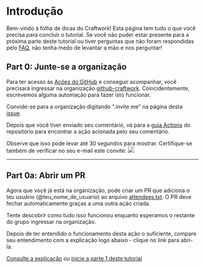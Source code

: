 # Introdução
Bem-vindo à folha de dicas do Craftwork! Esta página tem tudo o que você precisa para concluir o tutorial. Se você não puder estar presente para a próxima parte deste tutorial ou tiver perguntas que não foram respondidas pelo [FAQ](workshop/FAQ.md), não tenha medo de levantar a mão e nos perguntar!

## Part 0: Junte-se a organização

Para ter acesso às [Ações do GitHub](https://github.com/features/actions) e conseguir acompanhar, você precisará ingressar na organização [github-craftwork](https://github.com/github-craftwork). Coincidentemente, escrevemos alguma automação para fazer isto funcionar.

Convide-se para a organização digitando ".invite me" na página desta [issue](https://github.com/github-craftwork/python-brasil/issues/3).

Depois que você tiver enviado seu comentário, vá para a [guia Actions](https://github.com/github-craftwork/python-brasil/actions?workflow=Invite+a+contributor) do repositório para encontrar a ação acionada pelo seu comentário.

Observe que isso pode levar até 30 segundos para mostrar. Certifique-se também de verificar no seu e-mail este convite:
![](https://paper-attachments.dropbox.com/s_CDDCC4EC3C7C8C14E8A73684CA9909721C965A1258B4380D90B28E1A4E030470_1569470503869_Screenshot+2019-09-25+21.01.27.png)

----------

## Part 0a: Abrir um PR

Agora que você já está na organização, pode criar um PR que adiciona o teu usuário (@teu_nome_de_usuario) ao arquivo [attendees.txt](attendees.txt). O PR deve fechar automaticamente graças a uma outra ação criada.

Tente descobrir como tudo isso funcionou enquanto esperamos o restante do grupo ingressar na organização.

Depois de ter entendido o funcionamento desta ação o suficiente, compare seu entendimento com a explicação logo abaixo - clique no link para abri-la.

[Consulte a explicação](workshop/pt-br/parte0-explicacao.md) ou [inicie a parte 1 deste tutorial](workshop/pt-br/parte1-hello-world.md)
